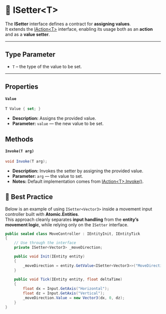 # 🧩 ISetter&lt;T&gt;

The **ISetter** interface defines a contract for **assigning values**.  
It extends the [IAction&lt;T&gt;](../Actions/IAction.md#-iactiont) interface, enabling its usage both as an **action** and as a **value setter**.

---

## Type Parameter
- `T` – the type of the value to be set.
---

## Properties

#### `Value`
```csharp
T Value { set; }
```
- **Description:** Assigns the provided value.
- **Parameter:** `value` — the new value to be set.

## Methods

#### `Invoke(T arg)`

```csharp
void Invoke(T arg);
```
- **Description:** Invokes the setter by assigning the provided value.
- **Parameter:** `arg` — the value to set.
- **Notes:** Default implementation comes from [IAction&lt;T&gt;.Invoke()](../Actions/IAction.md#invoket).

## 📌 Best Practice

Below is an example of using `ISetter<Vector3>` inside a movement input controller built with **Atomic.Entities**.  
This approach cleanly separates **input handling** from the **entity’s movement logic**, while relying only on the `ISetter` interface.

```csharp
public sealed class MoveController : IEntityInit, IEntityTick
{
    // Use through the interface
    private ISetter<Vector3> _moveDirection;

    public void Init(IEntity entity)
    {
        _moveDirection = entity.GetValue<ISetter<Vector3>>("MoveDirection");
    }
    
    public void Tick(IEntity entity, float deltaTime)
    {
        float dx = Input.GetAxis("Horizontal");
        float dz = Input.GetAxis("Vertical");
        _moveDirection.Value = new Vector3(dx, 0, dz);
    }
}
```